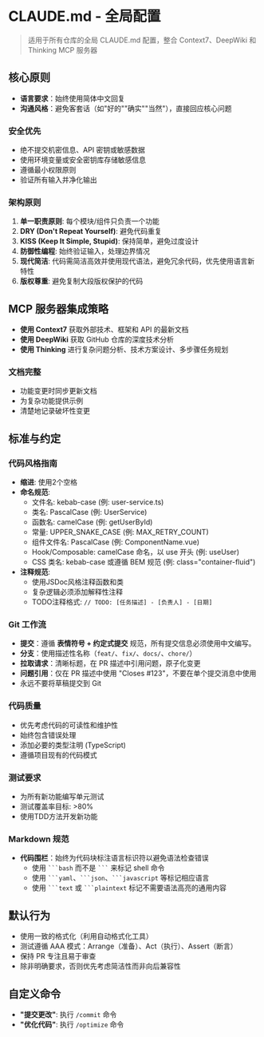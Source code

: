 # CLAUDE.md - 全局配置

> 适用于所有仓库的全局 CLAUDE.md 配置，整合 Context7、DeepWiki 和 Thinking MCP 服务器

## 核心原则

- **语言要求**：始终使用简体中文回复
- **沟通风格**：避免客套话（如"好的""确实""当然"），直接回应核心问题

### 安全优先

- 绝不提交机密信息、API 密钥或敏感数据
- 使用环境变量或安全密钥库存储敏感信息
- 遵循最小权限原则
- 验证所有输入并净化输出

### 架构原则

1. **单一职责原则**: 每个模块/组件只负责一个功能
2. **DRY (Don't Repeat Yourself)**: 避免代码重复
3. **KISS (Keep It Simple, Stupid)**: 保持简单，避免过度设计
4. **防御性编程**: 始终验证输入，处理边界情况
5. **现代简洁**: 代码需简洁高效并使用现代语法，避免冗余代码，优先使用语言新特性
6. **版权尊重**: 避免复制大段版权保护的代码

## MCP 服务器集成策略

- **使用 Context7** 获取外部技术、框架和 API 的最新文档
- **使用 DeepWiki** 获取 GitHub 仓库的深度技术分析
- **使用 Thinking** 进行复杂问题分析、技术方案设计、多步骤任务规划

### 文档完整

- 功能变更时同步更新文档
- 为复杂功能提供示例
- 清楚地记录破坏性变更

## 标准与约定

### 代码风格指南

- **缩进**: 使用2个空格
- **命名规范**:
  - 文件名: kebab-case (例: user-service.ts)
  - 类名: PascalCase (例: UserService)
  - 函数名: camelCase (例: getUserById)
  - 常量: UPPER_SNAKE_CASE (例: MAX_RETRY_COUNT)
  - 组件文件名: PascalCase (例: ComponentName.vue)
  - Hook/Composable: camelCase 命名，以 use 开头 (例: useUser)
  - CSS 类名: kebab-case 或遵循 BEM 规范 (例: class="container-fluid")
- **注释规范**:
  - 使用JSDoc风格注释函数和类
  - 复杂逻辑必须添加解释性注释
  - TODO注释格式: `// TODO: [任务描述] - [负责人] - [日期]`

### Git 工作流

- **提交**：遵循 **表情符号 + 约定式提交** 规范，所有提交信息必须使用中文编写。
- **分支**：使用描述性名称（`feat/`、`fix/`、`docs/`、`chore/`）
- **拉取请求**：清晰标题，在 PR 描述中引用问题，原子化变更
- **问题引用**：仅在 PR 描述中使用 "Closes #123"，不要在单个提交消息中使用
- 永远不要将草稿提交到 Git

### 代码质量

- 优先考虑代码的可读性和维护性
- 始终包含错误处理
- 添加必要的类型注明 (TypeScript)
- 遵循项目现有的代码模式

### 测试要求

- 为所有新功能编写单元测试
- 测试覆盖率目标: >80%
- 使用TDD方法开发新功能

### Markdown 规范

- **代码围栏**：始终为代码块标注语言标识符以避免语法检查错误
  - 使用 ` ```bash ` 而不是 ` ``` ` 来标记 shell 命令
  - 使用 ` ```yaml `、` ```json `、` ```javascript ` 等标记相应语言
  - 使用 ` ```text ` 或 ` ```plaintext ` 标记不需要语法高亮的通用内容

## 默认行为

- 使用一致的格式化（利用自动格式化工具）
- 测试遵循 AAA 模式：Arrange（准备）、Act（执行）、Assert（断言）
- 保持 PR 专注且易于审查
- 除非明确要求，否则优先考虑简洁性而非向后兼容性

## 自定义命令

- **"提交更改"**: 执行 `/commit` 命令
- **"优化代码"**: 执行 `/optimize` 命令
